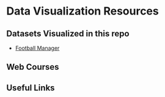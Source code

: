 # Data Visualization Resources

## Datasets Visualized in this repo  

* [Football Manager](https://github.com/sarthakbatragatech/100-Days-of-ML/tree/master/Visualizing-Datasets/Football-Manager)

## Web Courses

## Useful Links
